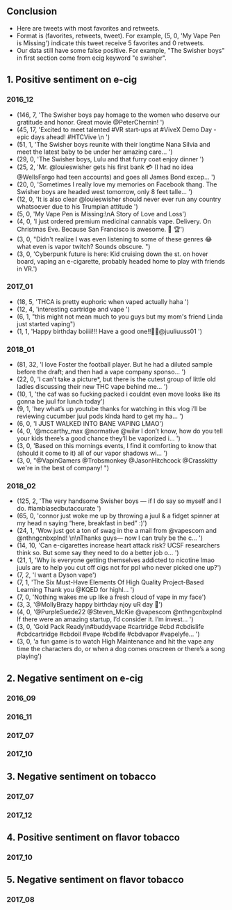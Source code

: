## Conclusion
- Here are tweets with most favorites and retweets.
- Format is (favorites, retweets, tweet). For example, (5, 0, 'My Vape Pen is Missing') indicate this tweet receive 5 favorites and 0 retweets.
- Our data still have some false positive. For example, "The Swisher boys" in first section come from ecig keyword "e swisher".

## 1. Positive sentiment on e-cig
### 2016_12
- (146, 7, 'The Swisher boys pay homage to the women who deserve our gratitude and honor. Great movie @PeterChernin! ')
- (45, 17, 'Excited to meet talented #VR start-ups at #ViveX Demo Day - epic days ahead! #HTCVive  \n ')
- (51, 1, 'The Swisher boys reunite with their longtime Nana Silvia and meet the latest baby to be under her amazing care… ')
- (29, 0, 'The Swisher boys, Lulu and that furry coat enjoy dinner ')
- (25, 2, 'Mr. @louieswisher gets his first bank 💳 (I had no idea @WellsFargo had teen accounts) and goes all James Bond excep… ')
- (20, 0, 'Sometimes I really love my memories on Facebook thang. The Swisher boys are headed west tomorrow, only 8 feet talle… ')
- (12, 0, 'It is also clear @louieswisher should never ever run any country whatsoever due to his Trumpian attitude ')
- (5, 0, 'My Vape Pen is Missing:\nA Story of Love and Loss')
- (4, 0, 'I just ordered premium medicinal cannabis vape. Delivery. On Christmas Eve. Because San Francisco is awesome. 💨 🏆')
- (3, 0, "Didn't realize I was even listening to some of these genres 😂 what even is vapor twitch? Sounds obscure. ")
- (3, 0, 'Cyberpunk future is here: Kid cruising down the st. on hover board, vaping an e-cigarette, probably headed home to play with friends in VR.')

### 2017_01
- (18, 5, 'THCA is pretty euphoric when vaped actually haha ')
- (12, 4, 'interesting cartridge and vape ')
- (6, 1, "this might not mean much to you guys but my mom's friend Linda just started vaping")
- (1, 1, 'Happy birthday boiiii!!! Have a good one‼️🤘🏼@juuliuuss01 ')


### 2018_01
- (81, 32, 'I love Foster the football player. But he had a diluted sample before the draft; and then had a vape company sponso… ')
- (22, 0, 'I can’t take a picture*, but there is the cutest group of little old ladies discussing their new THC vape behind me… ')
- (10, 1, 'the caf was so fucking packed i couldnt even move looks like its gonna be juul for lunch today')
- (9, 1, 'hey what’s up youtube thanks for watching in this vlog i’ll be reviewing cucumber juul pods kinda hard to get my ha… ')
- (6, 0, 'I JUST WALKED INTO BANE VAPING LMAO')
- (4, 0, '@mccarthy_max @normative @wilw I don’t know, how do you tell your kids there’s a good chance they’ll be vaporized i… ')
- (3, 0, 'Based on this mornings events, I find it comforting to know that (should it come to it) all of our vapor shadows wi… ')
- (3, 0, "@VapinGamers @Trobsmonkey @JasonHitchcock @Crasskitty we're in the best of company!  ")


### 2018_02
- (125, 2, 'The very handsome Swisher boys — if I do say so myself and I do. #iambiasedbutaccurate ')
- (65, 0, 'connor just woke me up by throwing a juul &amp; a fidget spinner at my head n saying “here, breakfast in bed” :)')
- (24, 1, 'Wow just got a ton of swag in the a mail from @vapescom and @nthngcnbxplnd! \n\nThanks guys— now I can truly be the c… ')
- (14, 10, 'Can e-cigarettes increase heart attack risk? UCSF researchers think so. But some say they need to do a better job o… ')
- (21, 1, 'Why is everyone getting themselves addicted to nicotine lmao juuls are to help you cut off cigs not for ppl who never picked one up?')
- (7, 2, 'I want a Dyson vape')
- (7, 1, 'The Six Must-Have Elements Of High Quality Project-Based Learning  Thank you @KQED for highl… ')
- (7, 0, 'Nothing wakes me up like a fresh cloud of vape in my face')
- (3, 3, '@MollyBrazy happy birthday njoy uR day 🤩')
- (4, 0, '@PurpleSuede22 @Steven_McKie @vapescom @nthngcnbxplnd If there were an amazing startup, I’d consider it. I’m invest… ')
- (3, 0, 'Gold Pack Ready\n#buddyvape #cartridge #cbd #cbdislife #cbdcartridge #cbdoil #vape #cbdlife #cbdvapor #vapelyfe… ')
- (3, 0, 'a fun game is to watch High Maintenance and hit the vape any time the characters do, or when a dog comes onscreen or there’s a song playing')



## 2. Negative sentiment on e-cig
### 2016_09



### 2016_11



### 2017_07


### 2017_10



## 3. Negative sentiment on tobacco
### 2017_07



### 2017_12




## 4. Positive sentiment on flavor tobacco
### 2017_10



## 5. Negative sentiment on flavor tobacco
### 2017_08













